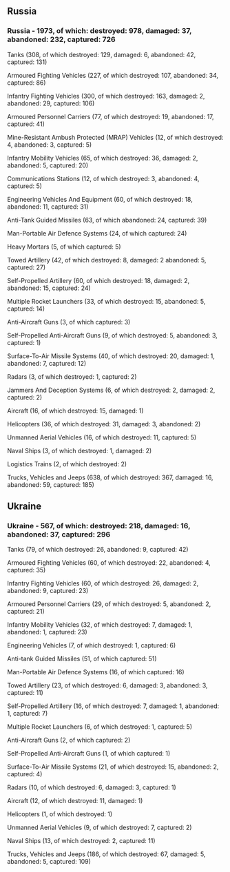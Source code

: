 
 
 ## Russia
 
 ### Russia - 1973, of which: destroyed: 978, damaged: 37, abandoned: 232, captured: 726

 

 

 Tanks (308, of which destroyed: 129, damaged: 6, abandoned: 42, captured: 131)

 Armoured Fighting Vehicles (227, of which destroyed: 107, abandoned: 34, captured: 86)

 Infantry Fighting Vehicles (300, of which destroyed: 163, damaged: 2, abandoned: 29, captured: 106)

 Armoured Personnel Carriers (77, of which destroyed: 19, abandoned: 17, captured: 41)

 Mine-Resistant Ambush Protected (MRAP) Vehicles (12, of which destroyed: 4, abandoned: 3, captured: 5)

 Infantry Mobility Vehicles (65, of which destroyed: 36, damaged: 2, abandoned: 5, captured: 20)

 Communications Stations (12, of which destroyed: 3, abandoned: 4, captured: 5)

 Engineering Vehicles And Equipment (60, of which destroyed: 18, abandoned: 11, captured: 31)

 Anti-Tank Guided Missiles (63, of which abandoned: 24, captured: 39)

 Man-Portable Air Defence Systems (24, of which captured: 24)

 Heavy Mortars (5, of which captured: 5)

 Towed Artillery (42, of which destroyed: 8, damaged: 2 abandoned: 5, captured: 27)

 Self-Propelled Artillery (60, of which destroyed: 18, damaged: 2, abandoned: 15, captured: 24)

 Multiple Rocket Launchers (33, of which destroyed: 15, abandoned: 5, captured: 14)

 Anti-Aircraft Guns (3, of which captured: 3)

 Self-Propelled Anti-Aircraft Guns (9, of which destroyed: 5, abandoned: 3, captured: 1)

 Surface-To-Air Missile Systems (40, of which destroyed: 20, damaged: 1, abandoned: 7, captured: 12)

 Radars (3, of which destroyed: 1, captured: 2)

 Jammers And Deception Systems (6, of which destroyed: 2, damaged: 2, captured: 2)

 Aircraft (16, of which destroyed: 15, damaged: 1)

 Helicopters (36, of which destroyed: 31, damaged: 3, abandoned: 2)

 Unmanned Aerial Vehicles (16, of which destroyed: 11, captured: 5)

 Naval Ships (3, of which destroyed: 1, damaged: 2)

 Logistics Trains (2, of which destroyed: 2)

 Trucks, Vehicles and Jeeps (638, of which destroyed: 367, damaged: 16, abandoned: 59, captured: 185)

 
 
 ## Ukraine
 
 ### Ukraine - 567, of which: destroyed: 218, damaged: 16, abandoned: 37, captured: 296

 

 

 Tanks (79, of which destroyed: 26, abandoned: 9, captured: 42)

 Armoured Fighting Vehicles (60, of which destroyed: 22, abandoned: 4, captured: 35)

 Infantry Fighting Vehicles (60, of which destroyed: 26, damaged: 2, abandoned: 9, captured: 23)

 Armoured Personnel Carriers (29, of which destroyed: 5, abandoned: 2, captured: 21)

 Infantry Mobility Vehicles (32, of which destroyed: 7, damaged: 1, abandoned: 1, captured: 23)

 Engineering Vehicles (7, of which destroyed: 1, captured: 6)

 Anti-tank Guided Missiles (51, of which captured: 51)

 Man-Portable Air Defence Systems (16, of which captured: 16)

 Towed Artillery (23, of which destroyed: 6, damaged: 3, abandoned: 3, captured: 11)

 Self-Propelled Artillery (16, of which destroyed: 7, damaged: 1, abandoned: 1, captured: 7)

 Multiple Rocket Launchers (6, of which destroyed: 1, captured: 5)

 Anti-Aircraft Guns (2, of which captured: 2)

 Self-Propelled Anti-Aircraft Guns (1, of which captured: 1)

 Surface-To-Air Missile Systems (21, of which destroyed: 15, abandoned: 2, captured: 4)

 

 

 Radars (10, of which destroyed: 6, damaged: 3, captured: 1)

 Aircraft (12, of which destroyed: 11, damaged: 1)

 Helicopters (1, of which destroyed: 1)

 Unmanned Aerial Vehicles (9, of which destroyed: 7, captured: 2)

 Naval Ships (13, of which destroyed: 2, captured: 11)

 Trucks, Vehicles and Jeeps (186, of which destroyed: 67, damaged: 5, abandoned: 5, captured: 109)

